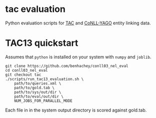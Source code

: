 tac evaluation
==============

Python evaluation scripts for [TAC](http://www.nist.gov/tac/) and [CoNLL-YAGO](http://www.mpi-inf.mpg.de/departments/databases-and-information-systems/research/yago-naga/aida/downloads/) entity linking data.

TAC13 quickstart
================

Assumes that `python` is installed on your system with `numpy` and `joblib`.

```Shell
git clone https://github.com/benhachey/conll03_nel_eval
cd conll03_nel_eval
git checkout tac
./scripts/run_tac13_evaluation.sh \
    path/to/queries.xml \
    path/to/gold.tab \
    path/to/sys/out/dir \
    path/to/eval/out/dir \
    NUM_JOBS_FOR_PARALLEL_MODE
```

Each file in in the system output directory is scored against gold.tab.
